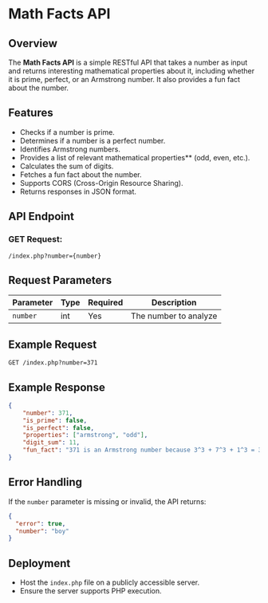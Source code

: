 # Math Facts API

## Overview
The **Math Facts API** is a simple RESTful API that takes a number as input and returns interesting mathematical properties about it, including whether it is prime, perfect, or an Armstrong number. It also provides a fun fact about the number.

## Features
- Checks if a number is prime.
- Determines if a number is a perfect number.
- Identifies Armstrong numbers.
- Provides a list of relevant mathematical properties** (odd, even, etc.).
- Calculates the sum of digits.
- Fetches a fun fact about the number.
- Supports CORS (Cross-Origin Resource Sharing).
- Returns responses in JSON format.

## API Endpoint
### GET Request:
```
/index.php?number={number}
```

## Request Parameters
| Parameter | Type   | Required | Description |
|-----------|--------|----------|-------------|
| `number`  | int    | Yes      | The number to analyze |

## Example Request
```
GET /index.php?number=371
```

## Example Response
```json
{
    "number": 371,
    "is_prime": false,
    "is_perfect": false,
    "properties": ["armstrong", "odd"],
    "digit_sum": 11,
    "fun_fact": "371 is an Armstrong number because 3^3 + 7^3 + 1^3 = 371"
}
```

## Error Handling
If the `number` parameter is missing or invalid, the API returns:
```json
{
  "error": true,
  "number": "boy"
}
```

## Deployment
- Host the `index.php` file on a publicly accessible server.
- Ensure the server supports PHP execution.


